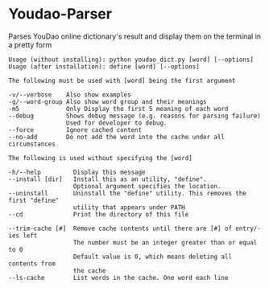 # Youdao-Parser
Parses YouDao online dictionary's result and display them on the terminal in a pretty form

    Usage (without installing): python youdao_dict.py [word] [--options]
    Usage (after installation): define [word] [--options]

    The following must be used with [word] being the first argument

    -v/--verbose    Also show examples
    -g/--word-group Also show word group and their meanings
    -m5             Only Display the first 5 meaning of each word
    --debug         Shows debug message (e.g. reasons for parsing failure)
                    Used for developer to debug.
    --force         Ignore cached content
    --no-add        Do not add the word into the cache under all circumstances

    The following is used without specifying the [word]

    -h/--help         Display this message
    --install [dir]   Install this as an utility, "define". 
                      Optional argument specifies the location. 
    --uninstall       Uninstall the "define" utility. This removes the first "define"
                      utility that appears under PATH
    --cd              Print the directory of this file

    --trim-cache [#]  Remove cache contents until there are [#] of entry/-ies left
                      The number must be an integer greater than or equal to 0
                      Default value is 0, which means deleting all contents from 
                      the cache
    --ls-cache        List words in the cache. One word each line
